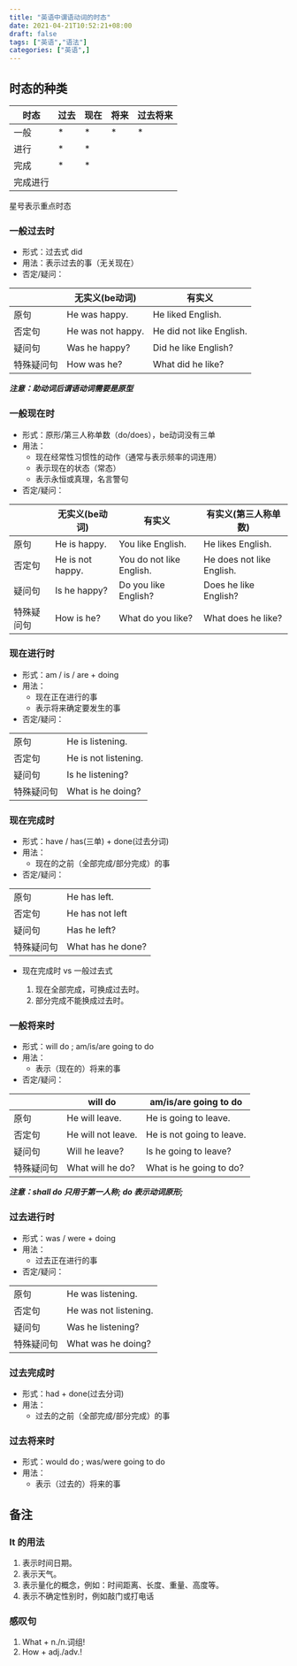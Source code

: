 ```yaml
---
title: "英语中谓语动词的时态"
date: 2021-04-21T10:52:21+08:00
draft: false
tags: ["英语","语法"]
categories: ["英语",]
---
```


## 时态的种类

|时态|过去|现在|将来|过去将来|
|-|-|-|-|-|
|一般|*|*|*|*|
|进行|*|*|||
|完成|*|*|||
|完成进行|||||

星号表示重点时态

### 一般过去时

* 形式：过去式 did
* 用法：表示过去的事（无关现在）
* 否定/疑问：

||无实义(be动词)|有实义|
|-|-|-|
|原句|He was happy.|He liked English.|
|否定句|He was not happy.|He did not like English.|
|疑问句|Was he happy?|Did he like English?|
|特殊疑问句|How was he?|What did he like?|

***注意：助动词后谓语动词需要是原型***

### 一般现在时

* 形式：原形/第三人称单数（do/does），be动词没有三单
* 用法：
  * 现在经常性习惯性的动作（通常与表示频率的词连用）
  * 表示现在的状态（常态）
  * 表示永恒或真理，名言警句
* 否定/疑问：

||无实义(be动词)|有实义|有实义(第三人称单数)|
|-|-|-|-|
|原句|He is happy.|You like English.|He likes English.|
|否定句|He is not happy.|You do not like English.|He does not like English.|
|疑问句|Is he happy?|Do you like English?|Does he like English?|
|特殊疑问句|How is he?|What do you like?|What does he like?|

### 现在进行时

* 形式：am / is / are + doing
* 用法：
  * 现在正在进行的事
  * 表示将来确定要发生的事
* 否定/疑问：

|||
|-|-|
|原句|He is listening.|
|否定句|He is not listening.|
|疑问句|Is he listening?|
|特殊疑问句|What is he doing?|

### 现在完成时

* 形式：have / has(三单) + done(过去分词)
* 用法：
  * 现在的之前（全部完成/部分完成）的事
* 否定/疑问：

|||
|-|-|
|原句|He has left.|
|否定句|He has not left|
|疑问句|Has he left?|
|特殊疑问句|What has he done?|

* 现在完成时 vs 一般过去式

  1. 现在全部完成，可换成过去时。
  2. 部分完成不能换成过去时。

### 一般将来时

* 形式：will do ; am/is/are going to do
* 用法：
  * 表示（现在的）将来的事
* 否定/疑问：

||will do|am/is/are going to do|
|-|-|-|
|原句|He will leave.|He is going to leave.|
|否定句|He will not leave.|He is not going to leave.|
|疑问句|Will he leave?|Is he going to leave?|
|特殊疑问句|What will he do?|What is he going to do?|

***注意：shall do 只用于第一人称; do 表示动词原形;***

### 过去进行时

* 形式：was / were + doing
* 用法：
  * 过去正在进行的事
* 否定/疑问：

|||
|-|-|
|原句|He was listening.|
|否定句|He was not listening.|
|疑问句|Was he listening?|
|特殊疑问句|What was he doing?|

### 过去完成时

* 形式：had + done(过去分词)
* 用法：
  * 过去的之前（全部完成/部分完成）的事

### 过去将来时

* 形式：would do ; was/were going to do
* 用法：
  * 表示（过去的）将来的事


## 备注

### It 的用法

1. 表示时间日期。
2. 表示天气。
3. 表示量化的概念，例如：时间距离、长度、重量、高度等。
4. 表示不确定性别时，例如敲门或打电话

### 感叹句

1. What + n./n.词组!
2. How + adj./adv.!